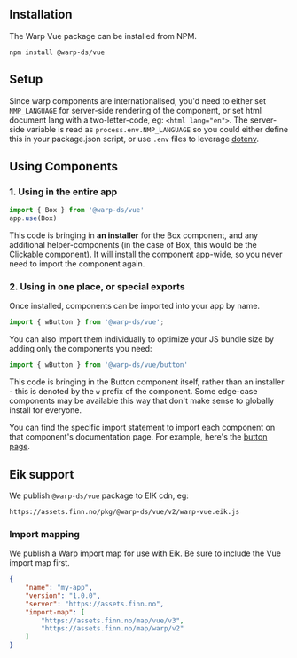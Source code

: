 ## Installation

The Warp Vue package can be installed from NPM.

```shell
npm install @warp-ds/vue
```

## Setup

Since warp components are internationalised, you'd need to either set `NMP_LANGUAGE` for server-side rendering of the component, or set html document lang with a two-letter-code, eg: `<html lang="en">`. The server-side variable is read as `process.env.NMP_LANGUAGE` so you could either define this in your package.json script, or use `.env` files to leverage [dotenv](https://github.com/motdotla/dotenv).


## Using Components

### 1. Using in the entire app

```js
import { Box } from '@warp-ds/vue'
app.use(Box)
```

This code is bringing in **an installer** for the Box component, and any additional helper-components (in the case of Box, this would be the Clickable component). It will install the component app-wide, so you never need to import the component again.

### 2. Using in one place, or special exports

Once installed, components can be imported into your app by name.

```js
import { wButton } from '@warp-ds/vue';
```

You can also import them individually to optimize your JS bundle size by adding only the components you need:
```js
import { wButton } from '@warp-ds/vue/button'

```

This code is bringing in the Button component itself, rather than an installer - this is denoted by the `w` prefix of the component. Some edge-case components may be available this way that don't make sense to globally install for everyone.

You can find the specific import statement to import each component on that
component's documentation page. For example, here's the [button page](/components/button/).

## Eik support
We publish `@warp-ds/vue` package to EIK cdn, eg:
```
https://assets.finn.no/pkg/@warp-ds/vue/v2/warp-vue.eik.js
```

### Import mapping

We publish a Warp import map for use with Eik. Be sure to include the Vue import map first.

```json
{
	"name": "my-app",
	"version": "1.0.0",
	"server": "https://assets.finn.no",
	"import-map": [
		"https://assets.finn.no/map/vue/v3",
		"https://assets.finn.no/map/warp/v2"
	]
}
```